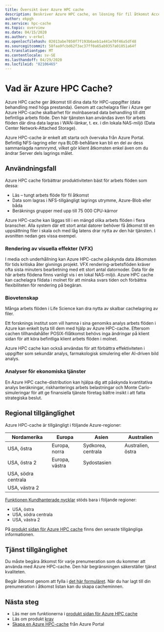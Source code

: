 ```yaml
---
title: Översikt över Azure HPC cache
description: Beskriver Azure HPC cache, en lösning för fil åtkomst Accelerator för data behandling med höga prestanda
author: ekpgh
ms.service: hpc-cache
ms.topic: overview
ms.date: 04/15/2020
ms.author: v-erkel
ms.openlocfilehash: 02013abe7050f7f193b6aeb1a441e70f46a5df48
ms.sourcegitcommit: 58faa9fcbd62f3ac37ff0a65ab9357a01051a64f
ms.translationtype: MT
ms.contentlocale: sv-SE
ms.lasthandoff: 04/29/2020
ms.locfileid: "82106465"
---
```

# <a name="what-is-azure-hpc-cache"></a>Vad är Azure HPC Cache?

Azure HPC cache ger åtkomst till dina data för HPC-uppgifter (data behandling med höga prestanda). Genom att cachelagra filer i Azure ger Azure HPC-cache skalbarhet för molnbaserad data behandling till ditt befintliga arbets flöde. Den här tjänsten kan användas även för arbets flöden där dina data lagras i WAN-länkar, t. ex. i din lokala NAS-miljö (Data Center Network-Attached Storage).

Azure HPC-cache är enkelt att starta och övervaka från Azure Portal. Befintlig NFS-lagring eller nya BLOB-behållare kan bli en del av dess sammanlagda namnrymd, vilket gör klient åtkomsten enkel även om du ändrar Server dels lagrings målet.

## <a name="use-cases"></a>Användningsfall

Azure HPC cache förbättrar produktiviteten bäst för arbets flöden som dessa:

* Läs – tungt arbets flöde för fil åtkomst
* Data som lagras i NFS-tillgängligt lagrings utrymme, Azure-Blob eller båda
* Beräknings grupper med upp till 75 000 CPU-kärnor

Azure HPC-cache kan läggas till i en mängd olika arbets flöden i flera branscher. Alla system där ett stort antal datorer behöver få åtkomst till en uppsättning filer i skala och med låg latens drar nytta av den här tjänsten. I avsnitten nedan ges vissa exempel.

### <a name="visual-effects-vfx-rendering"></a>Rendering av visuella effekter (VFX)

I media och underhållning kan Azure HPC-cache påskynda data åtkomsten för tids kritiska åter givnings projekt. VFX rendering-arbetsflöden kräver ofta sista minuters bearbetning med ett stort antal datornoder. Data för de här arbets flödena finns vanligt vis i en lokal NAS-miljö. Azure HPC cache kan cachelagra fildata i molnet för att minska svars tiden och förbättra flexibiliteten för rendering på begäran.

### <a name="life-sciences"></a>Biovetenskap

Många arbets flöden i Life Science kan dra nytta av skalbar cachelagring av filer.

Ett forsknings institut som vill hamna i sina genomiks analys arbets flöden i Azure kan enkelt byta till dem med hjälp av Azure HPC-cache. Eftersom cachen tillhandahåller POSIX-filåtkomst behövs inga ändringar på klient sidan för att köra befintliga klient arbets flöden i molnet.

Azure HPC cache kan också användas för att förbättra effektiviteten i uppgifter som sekundär analys, farmakologisk simulering eller AI-driven bild analys.

### <a name="financial-services-analytics"></a>Analyser för ekonomiska tjänster

En Azure HPC cache-distribution kan hjälpa dig att påskynda kvantitativa analys beräkningar, riskhanterings arbets belastningar och Monte Carlo-simuleringar för att ge finansiella tjänste företag bättre insikt i att fatta strategiska beslut.

## <a name="region-availability"></a>Regional tillgänglighet

Azure HPC-cache är tillgängligt i följande Azure-regioner:

| Nordamerika      | Europa         | Asien            | Australien      |
|--------------------|----------------|-----------------|----------------|
| USA, östra            | Europa, norra   | Sydkorea, centrala   | Australien, östra |
| USA, östra 2          | Europa, västra    | Sydostasien  |               |
| USA, södra centrala | | | |
| USA, västra 2        | | | |

[Funktionen Kundhanterade nycklar](customer-keys.md) stöds bara i följande regioner:

* USA, östra
* USA, södra centrala
* USA, västra 2

På [produkt sidan för Azure HPC cache](https://azure.microsoft.com/services/hpc-cache) finns den senaste tillgängliga informationen.

## <a name="service-availability"></a>Tjänst tillgänglighet

Du måste begära åtkomst för varje prenumeration som du kommer att använda med Azure HPC-cache. Den här begränsningen säkerställer tjänst kvaliteten.

Begär åtkomst genom att fylla i [det här formuläret](https://aka.ms/onboard-hpc-cache). När du har lagt till din prenumeration i åtkomst listan kan du skapa cacheminnen.

## <a name="next-steps"></a>Nästa steg

* Läs mer om funktionerna i [produkt sidan för Azure HPC cache](https://azure.microsoft.com/services/hpc-cache)
* Läs om produkt [krav](hpc-cache-prereqs.md)
* [Skapa en Azure HPC-cache](hpc-cache-create.md) från Azure Portal
